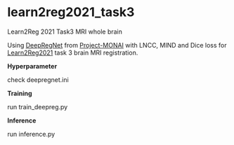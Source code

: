 # learn2reg2021_task3
Learn2Reg 2021 Task3 MRI whole brain

Using [DeepRegNet](https://www.sciencedirect.com/science/article/pii/S1361841518301051?via%3Dihub) from [Project-MONAI](https://github.com/Project-MONAI/MONAI/blob/dev/monai/networks/nets/regunet.py) with LNCC, MIND and Dice loss for [Learn2Reg2021](https://learn2reg.grand-challenge.org/) task 3 brain MRI registration.

**Hyperparameter**

check deepregnet.ini

**Training**

run train_deepreg.py

**Inference**

run inference.py
